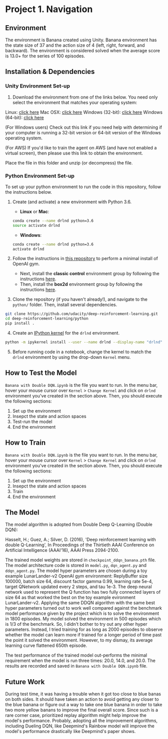 # Project 1. Navigation

## Environment

The environment is Banana created using Unity. Banana environment has the state size of 37 and the action size of 4 (left, right, forward, and backward). The environment is considered solved when the average score is 13.0+ for the series of 100 episodes. 

## Installation & Dependencies

### Unity Environment Set-up

1. Download the environment from one of the links below. You need only select the environment that matches your operating system:

Linux: [click here](https://s3-us-west-1.amazonaws.com/udacity-drlnd/P1/Banana/Banana_Linux.zip)
Mac OSX: [click here](https://s3-us-west-1.amazonaws.com/udacity-drlnd/P1/Banana/Banana.app.zip)
Windows (32-bit): [click here](https://s3-us-west-1.amazonaws.com/udacity-drlnd/P1/Banana/Banana_Windows_x86.zip)
Windows (64-bit): [click here](https://s3-us-west-1.amazonaws.com/udacity-drlnd/P1/Banana/Banana_Windows_x86_64.zip)

(For Windows users) Check out this link if you need help with determining if your computer is running a 32-bit version or 64-bit version of the Windows operating system.

(For AWS) If you'd like to train the agent on AWS (and have not enabled a virtual screen), then please use this link to obtain the environment.

Place the file in this folder and unzip (or decompress) the file.

### Python Environment Set-up

To set up your python environment to run the code in this repository, follow the instructions below.

1. Create (and activate) a new environment with Python 3.6.

	- __Linux__ or __Mac__: 
	```bash
	conda create --name drlnd python=3.6
	source activate drlnd
	```
	- __Windows__: 
	```bash
	conda create --name drlnd python=3.6 
	activate drlnd
	```
	
2. Follow the instructions in [this repository](https://github.com/openai/gym) to perform a minimal install of OpenAI gym.  
	- Next, install the **classic control** environment group by following the instructions [here](https://github.com/openai/gym#classic-control).
	- Then, install the **box2d** environment group by following the instructions [here](https://github.com/openai/gym#box2d).
	
3. Clone the repository (if you haven't already!), and navigate to the `python/` folder.  Then, install several dependencies.
```bash
git clone https://github.com/udacity/deep-reinforcement-learning.git
cd deep-reinforcement-learning/python
pip install .
```

4. Create an [IPython kernel](http://ipython.readthedocs.io/en/stable/install/kernel_install.html) for the `drlnd` environment.  
```bash
python -m ipykernel install --user --name drlnd --display-name "drlnd"
```

5. Before running code in a notebook, change the kernel to match the `drlnd` environment by using the drop-down `Kernel` menu.

## How to Test the Model

`Banana with Double DQN.ipynb` is the file you want to run. In the menu bar, hover your mouse cursor over `Kernel` > `Change Kernel` and click on `drlnd` environment you've created in the section above. Then, you should execute the following sections:

1. Set up the environment
2. Insepct the state and action spaces
3. Test-run the model
4. End the environment

## How to Train

`Banana with Double DQN.ipynb` is the file you want to run. In the menu bar, hover your mouse cursor over `Kernel` > `Change Kernel` and click on `drlnd` environment you've created in the section above. Then, you should execute the following sections:

1. Set up the environment
2. Insepct the state and action spaces
3. Train
4. End the environment

## The Model

The model algorithm is adopted from Double Deep Q-Learning (Double DQN):

Hasselt, H.; Guez, A.; Silver, D. (2016), 'Deep reinforcement learning with double Q-Learning', In Proceedings of the Thirtieth AAAI Conference on Artificial Intelligence (AAAI'16), AAAI Press 2094-2100.

The trained model weights are stored in `checkpoint_ddqn_banana.pth` file. The model architecture code is stored in `model.py`, `dqn_agent.py` and `ddqn_agent.py`. The model hyper parameters are chosen during a toy example LunarLander-v2 OpenAI gym environment: ReplyBuffer size 100000, batch size 64, discount factor gamma 0.99, learning rate 5e-4, target QNetwork updated every 2 steps, and tau 1e-3. The deep neural network used to represent the Q function has two fully connected layers of size 64 as that worked the best on the toy example evironment LunarLander-v2. Applying the same DDQN algorithm with the same best hyper parameters turned out to work well compared against the benchmark model performance given by the project which is to solve the environment in 1800 episodes. My model solved the environment in 500 episodes which is 1/3 of the benchmark. So, I didn't bother to try out any other hyper parameters. Instead, I tried training for as long as 2000 episodes to observe whether the model can learn more if trained for a longer period of time past the point it solved the environment. However, to my dismay, its average learning curve flattened 650th episode. 

The test performance of the trained model out-performs the minimal requirement when the model is run three times: 20.0, 14.0, and 20.0. The results are recorded and saved in `Banana with Double DQN.ipynb` file. 

## Future Work

During test time, it was having a trouble when it got too close to blue banas on both sides. It should have taken an action to avoid getting any closer to the blue banana or figure out a way to take one blue banana in order to take two more yellow banans to improve the final overall score. Since such is a rare corner case, prioritized replay algorithm might help improve the model's performance.  Probably, adopting all the improvement algorithms, including Dueling DQN, like Deepmind's Rainbow model will improve the model's performance drastically like Deepmind's paper shows.

